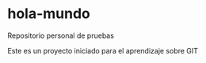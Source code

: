 # hola-mundo
Repositorio personal de pruebas

Este es un proyecto iniciado para el aprendizaje sobre GIT
